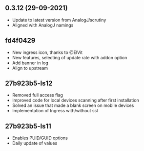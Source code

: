 
## 0.3.12 (29-09-2021)
- Update to latest version from AnalogJ/scrutiny
- Aligned with AnalogJ namings

## fd4f0429
- New ingress icon, thanks to @ElVit
- New features, selecting of update rate with addon option
- Add banner in log
- Align to upstream

## 27b923b5-ls12
- Removed full access flag
- Improved code for local devices scanning after first installation
- Solved an issue that made a blank screen on mobile devices
- Implementation of Ingress with/without ssl

## 27b923b5-ls11
- Enables PUID/GUID options
- Daily update of values
